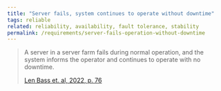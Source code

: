 ```yaml
---
title: "Server fails, system continues to operate without downtime"
tags: reliable
related: reliability, availability, fault tolerance, stability
permalink: /requirements/server-fails-operation-without-downtime
---
```


<div class="quality-requirement" markdown="1">

>A server in a server farm fails during normal operation, and the system informs the operator and continues to operate with no downtime.
>
>[Len Bass et. al, 2022, p. 76](/references/#bass-swa-practice)

</div>



